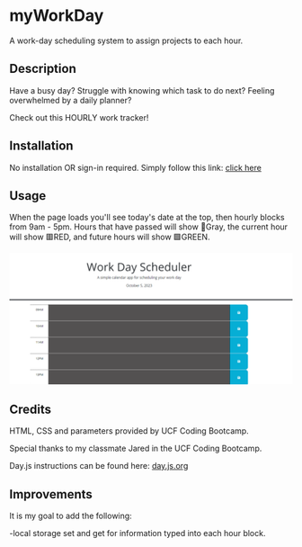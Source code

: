 # myWorkDay
A work-day scheduling system to assign projects to each hour.

## Description

Have a busy day? Struggle with knowing which task to do next? Feeling overwhelmed by a daily planner?

Check out this HOURLY work tracker! 


## Installation

No installation OR sign-in required. Simply follow this link: [click here](https://kathrynfisher3700.github.io/myWorkDay/)

## Usage

When the page loads you'll see today's date at the top, then hourly blocks from 9am - 5pm.
Hours that have passed will show 🔲Gray, the current hour will show 🟥RED, and future hours will show 🟩GREEN.


![alt text](./assets/images/myWorkDay.png)

## Credits

HTML, CSS and parameters provided by UCF Coding Bootcamp.

Special thanks to my classmate Jared in the UCF Coding Bootcamp.

Day.js instructions can be found here: [day.js.org](https://day.js.org/docs/en/display/format)


## Improvements

It is my goal to add the following:

-local storage set and get for information typed into each hour block.

